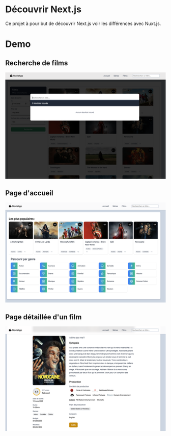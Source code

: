 # Découvrir Next.js

Ce projet à pour but de découvrir Next.js voir les différences avec Nuxt.js.


# Demo

## Recherche de films
![demo](./public/demo-1.png)

## Page d'accueil
![demo](./public/demo-2.png)

## Page détaillée d'un film
![demo](./public/demo-3.png)
